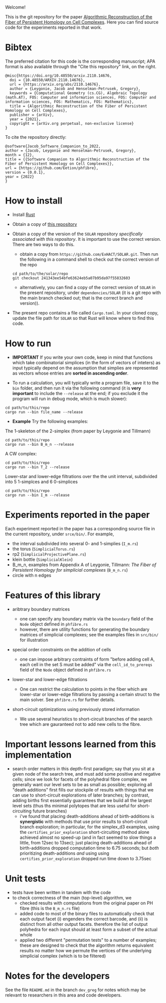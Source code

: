 Welcome!  

This is the git repository for the paper  [Algorithmic Reconstruction of the Fiber of Persistent Homology on Cell Complexes](https://arxiv.org/abs/2110.14676).  Here you can find source code for the experiments reported in that work.

# Bibtex

The preferred citation for this code is the corresponding manuscript; APA format is also available through the "Cite this repository" link, on the right.

```
@misc{https://doi.org/10.48550/arxiv.2110.14676,
  doi = {10.48550/ARXIV.2110.14676},
  url = {https://arxiv.org/abs/2110.14676},
  author = {Leygonie, Jacob and Henselman-Petrusek, Gregory},
  keywords = {Computational Geometry (cs.CG), Algebraic Topology (math.AT), FOS: Computer and information sciences, FOS: Computer and information sciences, FOS: Mathematics, FOS: Mathematics},
  title = {Algorithmic Reconstruction of the Fiber of Persistent Homology on Cell Complexes},
  publisher = {arXiv},
  year = {2021},
  copyright = {arXiv.org perpetual, non-exclusive license}
}
```

To cite the repository directly:

```
@software{Jacob_Software_Companion_to_2022,
author = {Jacob, Leygonie and Henselman-Petrusek, Gregory},
month = {12},
title = {{Software Companion to Algorithmic Reconstruction of the Fiber of Persistent Homology on Cell Complexes}},
url = {https://github.com/Eetion/phfibre},
version = {0.0.1},
year = {2022}
}
```


# How to install


* Install [Rust](https://www.rust-lang.org)
* Obtain a copy of [this repository](https://github.com/Eetion/phfibre.git)
* Obtain a copy of the version of the `SOLAR` repository *specifically associated with this repository*.  It is important to use the correct version.  There are two ways to do this.
  * obtain a copy from `https://github.com/ExHACT/SOLAR.git`.  Then run the following in a command shell to check out the correct version of the repo

  ```
  cd path/to/the/solar/repo
  git checkout 241343ee54bfe63624eb5a07b95da97f55832603
  ```
  * alternatively, you can find a copy of the correct version of  `SOLAR` in the present repository, under `dependencies/SOLAR` (it is a git repo with the main branch checked out; that is the correct branch and version)).
* The present repo contains a file called `Cargo.toml`.  In your cloned copy, update the file path for `SOLAR` so that Rust will know where to find this code.


# How to run


* **IMPORTANT** If you write your own code, keep in mind that functions which take combinatorial simplices (in the form of vectors of inteters) as input typically depend on the assumption that simplies are represented as vectors whose entries are **sorted in ascending order**.

* To run a calculation, you will typically write a program file, save it to the `bin` folder, and then run it via the following command (it is **very important** to include the `--release` at the end; if you exclude it the program will run in debug mode, which is much slower):

```
cd path/to/this/repo
cargo run --bin file_name --release
```

* **Example** Try the following examples:

The 1-skeleton of the 2-simplex (from paper by Leygonie and Tillmann)

```
cd path/to/this/repo
cargo run --bin B_m_n --release
```

A CW complex:

```
cd path/to/this/repo
cargo run --bin T_2 --release
```

Lower-star and lower-edge filtrations over the the unit interval, subdivided into 5 1-simplces and 6 0-simplices

```
cd path/to/this/repo
cargo run --bin I_m --release
```

# Experiments reported in the paper


Each experiment reported in the paper has a corresponding source file in the current repository, under `srce/bin/`.  For example, 

- the interval subdivided into several 0- and 1-simplies (`I_m.rs`)
- the torus (`SimplicialTorus.rs`)
- rp2 (`SimplicialProjectivePlane.rs`)
- klein bottle (`SimplicialKlein`)
- B_m_n, examples from Appendix A of Leygonie, Tillmann: *The Fiber of Persistent Homology for simplicial complexes* (`B_m_n.rs`)
- circle with n edges


# Features of this library


* aribtrary boundary matrices 
  * one can specify any boundary matrix via the `boundary` field of the `Node` object defined in `phfibre.rs`
  * however, there are utility functions for generating the boundary matrices of simplicial complexes; see the examples files in `src/bin/` for illustration

* special order constraints on the addition of cells
  * one can impose arbitrary contraints of form "before adding cell A, each cell in the set S must be added" via the `cell_id_to_prereqs` field of the `Node` object defined in `phfibre.rs`

* lower-star and lower-edge filtrations
  * One can restrict the calculation to points in the fiber which are lower-star or lower-edge filtrations by passing a certain struct to the main solver.  See `phfibre.rs` for further details.

* short-circuit optimizations using previously stored information
  * We use several heuristics to short-circuit branches of the search tree which are gauranteed not to add new cells to the fibre.


#  Important lessons learned from this implementation


* search order matters in this depth-first paradigm; say that you sit at a given node of the search tree, and must add some positive and negative cells; since we look for facets of the polyhedral fibre complex, we generally want our level sets to be as small as possible; exploring all "death additions" first fills our stockpile of results with things that we can use to short-circuit explorations of later branches; by contrast, adding births first essentially guarantees that we build all the largest level sets (thus ths minimal polytopes that are less useful for short-circuiting future branches)
    * i've found that placing death-additions ahead of birth-additions is **synergistic** with methods that use prior results to short-circuit branch exploration; in particular, for the simplex_d3 examples, using the `certifies_prior_exploration` short-circuiting method alone achieved almost no speed-up (and in fact seemed to slow things a little, from 12sec to 13sec); just placing death-additions ahead of birth-additions dropped computation time to 6.75 seconds; but *both* prioritizing death-additions *and* using using `certifies_prior_exploration` dropped run time down to 3.75sec


# Unit tests


* tests have been written in tandem with the code
* to check correctness of the main (top-level) algorithm, we
    * checked results with computations from the original paper on PH fibre (this is the `B_m_n.rs` file)
    * added code to most of the binary files to automatically check that each output facet (i) engenders the correct barcode, and (ii) is distinct from all other output facets.  therefore the list of output polyhedra for each input should at least form a subset of the actual whole
    * applied two different "permutation tests" to a number of examples; these are designed to check that the algorithm returns equivalent results no matter how we permute the vertices of the underlying simplicial complex (which is to be filtered)


# Notes for the developers

See the file `README.md` in the branch `dev_greg` for notes which may be relevant to researchers in this area and code developers.
